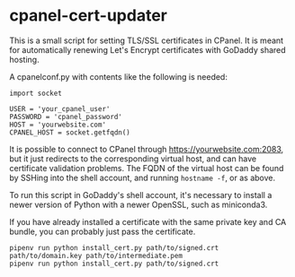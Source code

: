 cpanel-cert-updater
===================

This is a small script for setting TLS/SSL certificates in CPanel. It is meant
for automatically renewing Let's Encrypt certificates with GoDaddy shared
hosting.

A cpanelconf.py with contents like the following is needed:

```
import socket

USER = 'your_cpanel_user'
PASSWORD = 'cpanel_password'
HOST = 'yourwebsite.com'
CPANEL_HOST = socket.getfqdn()
```

It is possible to connect to CPanel through https://yourwebsite.com:2083, but
it just redirects to the corresponding virtual host, and can have certificate
validation problems. The FQDN of the virtual host can be found by SSHing into
the shell account, and running `hostname -f`, or as above.

To run this script in GoDaddy's shell account, it's necessary to install
a newer version of Python with a newer OpenSSL, such as miniconda3.

If you have already installed a certificate with the same private key and CA
bundle, you can probably just pass the certificate.

```
pipenv run python install_cert.py path/to/signed.crt path/to/domain.key path/to/intermediate.pem
pipenv run python install_cert.py path/to/signed.crt
```

